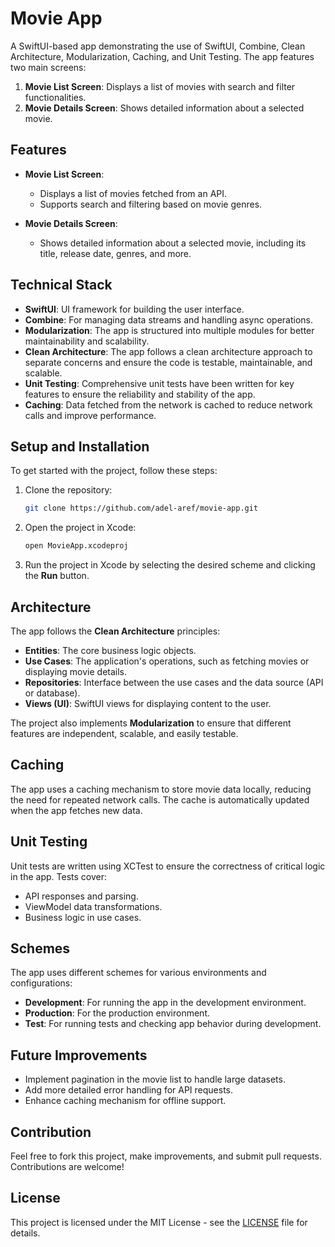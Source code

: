 # Movie App

A SwiftUI-based app demonstrating the use of SwiftUI, Combine, Clean Architecture, Modularization, Caching, and Unit Testing. The app features two main screens:

1. **Movie List Screen**: Displays a list of movies with search and filter functionalities.
2. **Movie Details Screen**: Shows detailed information about a selected movie.

## Features

- **Movie List Screen**: 
  - Displays a list of movies fetched from an API.
  - Supports search and filtering based on movie genres.
  
- **Movie Details Screen**: 
  - Shows detailed information about a selected movie, including its title, release date, genres, and more.

## Technical Stack

- **SwiftUI**: UI framework for building the user interface.
- **Combine**: For managing data streams and handling async operations.
- **Modularization**: The app is structured into multiple modules for better maintainability and scalability.
- **Clean Architecture**: The app follows a clean architecture approach to separate concerns and ensure the code is testable, maintainable, and scalable.
- **Unit Testing**: Comprehensive unit tests have been written for key features to ensure the reliability and stability of the app.
- **Caching**: Data fetched from the network is cached to reduce network calls and improve performance.

## Setup and Installation

To get started with the project, follow these steps:

1. Clone the repository:

    ```bash
    git clone https://github.com/adel-aref/movie-app.git
    ```

2. Open the project in Xcode:

    ```bash
    open MovieApp.xcodeproj
    ```

3. Run the project in Xcode by selecting the desired scheme and clicking the **Run** button.

## Architecture

The app follows the **Clean Architecture** principles:

- **Entities**: The core business logic objects.
- **Use Cases**: The application's operations, such as fetching movies or displaying movie details.
- **Repositories**: Interface between the use cases and the data source (API or database).
- **Views (UI)**: SwiftUI views for displaying content to the user.
  
The project also implements **Modularization** to ensure that different features are independent, scalable, and easily testable.

## Caching

The app uses a caching mechanism to store movie data locally, reducing the need for repeated network calls. The cache is automatically updated when the app fetches new data.

## Unit Testing

Unit tests are written using XCTest to ensure the correctness of critical logic in the app. Tests cover:

- API responses and parsing.
- ViewModel data transformations.
- Business logic in use cases.

## Schemes

The app uses different schemes for various environments and configurations:

- **Development**: For running the app in the development environment.
- **Production**: For the production environment.
- **Test**: For running tests and checking app behavior during development.

## Future Improvements

- Implement pagination in the movie list to handle large datasets.
- Add more detailed error handling for API requests.
- Enhance caching mechanism for offline support.

## Contribution

Feel free to fork this project, make improvements, and submit pull requests. Contributions are welcome!

## License

This project is licensed under the MIT License - see the [LICENSE](LICENSE) file for details.
